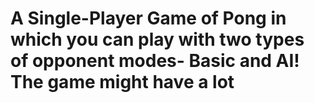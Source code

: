 #  A Single-Player Game of Pong in which you can play with two types of opponent modes- Basic and AI! The game might have a lot 
